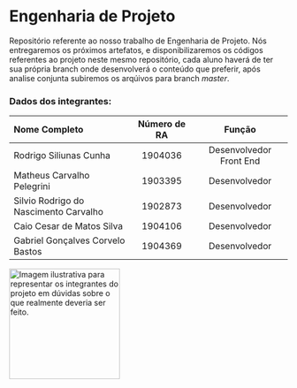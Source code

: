 # Engenharia de Projeto

Repositório referente ao nosso trabalho de Engenharia de Projeto. Nós entregaremos os próximos artefatos, e disponibilizaremos os códigos referentes ao projeto neste mesmo repositório, cada aluno haverá de ter sua própria branch onde desenvolverá o conteúdo que preferir, após analise conjunta subiremos os arqúivos para branch _*master*_.

### Dados dos integrantes:

Nome Completo | Número de RA | Função
:------ | :------: | :------:
Rodrigo Siliunas Cunha | 1904036 | Desenvolvedor Front End
Matheus Carvalho Pelegrini  | 1903395 | Desenvolvedor
Silvio Rodrigo do Nascimento Carvalho | 1902873 | Desenvolvedor
Caio Cesar de Matos Silva | 1904106 | Desenvolvedor
Gabriel Gonçalves Corvelo Bastos | 1904369 | Desenvolvedor

<img src="https://image.freepik.com/vetores-gratis/pensador-do-trabalhador-da-construcao-civil_8675-2.jpg" alt="Imagem ilustrativa para representar os integrantes do projeto em dúvidas sobre o que realmente deveria ser feito." height="200" />
